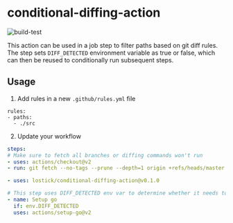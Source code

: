 # conditional-diffing-action

![build-test](https://github.com/lostick/conditional-diffing-action/workflows/build-test/badge.svg?branch=master)

This action can be used in a job step to filter paths based on git diff rules. The step sets `DIFF_DETECTED` environment variable as true or false, which can then be reused to conditionally run subsequent steps.

## Usage

1. Add rules in a new `.github/rules.yml` file

```
rules:
- paths:
  - ./src
```

2. Update your workflow

```yaml
steps:
# Make sure to fetch all branches or diffing commands won't run
- uses: actions/checkout@v2
- run: git fetch --no-tags --prune --depth=1 origin +refs/heads/master:refs/remotes/origin/master

- uses: lostick/conditional-diffing-action@v0.1.0

# This step uses DIFF_DETECTED env var to determine whether it needs to be run or not
- name: Setup go
  if: env.DIFF_DETECTED
  uses: actions/setup-go@v2
```
